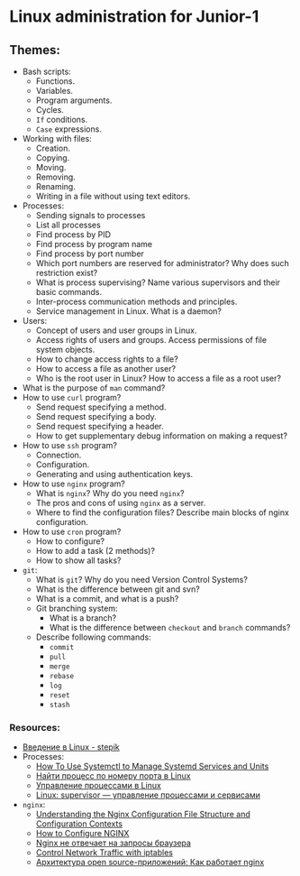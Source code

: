 # Linux administration for Junior-1

## Themes:
* Bash scripts:
  * Functions.
  * Variables.
  * Program arguments.
  * Cycles.
  * `If` conditions.
  * `Case` expressions.
* Working with files:
  * Creation.
  * Copying.
  * Moving.
  * Removing.
  * Renaming.
  * Writing in a file without using text editors.
* Processes:
  * Sending signals to processes
  * List all processes
  * Find process by PID
  * Find process by program name
  * Find process by port number
  * Which port numbers are reserved for administrator? Why does such restriction exist?
  * What is process supervising? Name various supervisors and their basic commands.
  * Inter-process communication methods and principles.
  * Service management in Linux. What is a daemon?
* Users:
  * Concept of users and user groups in Linux.
  * Access rights of users and groups. Access permissions of file system objects.
  * How to change access rights to a file?
  * How to access a file as another user? 
  * Who is the root user in Linux? How to access a file as a root user?
* What is the purpose of `man` command?
* How to use `curl` program?
  * Send request specifying a method.
  * Send request specifying a body.
  * Send request specifying a header.
  * How to get supplementary debug information on making a request?
* How to use `ssh` program?
  * Connection.
  * Configuration.
  * Generating and using authentication keys.
* How to use `nginx` program?
  * What is `nginx`? Why do you need `nginx`?
  * The pros and cons of using `nginx` as a server.
  * Where to find the configuration files? Describe main blocks of nginx configuration.
* How to use `cron` program?
  * How to configure?
  * How to add a task (2 methods)?
  * How to show all tasks?
* `git`:
  * What is `git`? Why do you need Version Control Systems?
  * What is the difference between git and svn?
  * What is a commit, and what is a push?
  * Git branching system:
    * What is a branch?
    * What is the difference between `checkout` and `branch` commands?
  * Describe following commands:
    * `commit`
    * `pull`
    * `merge`
    * `rebase`
    * `log`
    * `reset`
    * `stash`

### Resources:
* [Введение в Linux - stepik](https://stepik.org/course/73/)
* Processes:
  * [How To Use Systemctl to Manage Systemd Services and Units](https://www.digitalocean.com/community/tutorials/how-to-use-systemctl-to-manage-systemd-services-and-units)
  * [Найти процесс по номеру порта в Linux](https://rav.pw/linux-get-process-by-port/)
  * [Управление процессами в Linux](http://www.opennet.ru/docs/RUS/lnx_process/process2.html)
  * [Linux: supervisor — управление процессами и сервисами](https://rtfm.co.ua/linux-supervisor-upravlenie-processami-i-servisami/)
* `nginx`:
  * [Understanding the Nginx Configuration File Structure and Configuration Contexts](https://www.digitalocean.com/community/tutorials/understanding-the-nginx-configuration-file-structure-and-configuration-contexts)
  * [How to Configure NGINX](https://www.linode.com/docs/web-servers/nginx/how-to-configure-nginx/)
  * [Nginx не отвечает на запросы браузера](https://www.linux.org.ru/forum/admin/10966655)
  * [Control Network Traffic with iptables](https://www.linode.com/docs/security/firewalls/control-network-traffic-with-iptables/)
  * [Архитектура open source-приложений: Как работает nginx](https://habr.com/ru/company/latera/blog/273283/)
